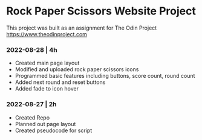 # Rock Paper Scissors Website Project

This project was built as an assignment for The Odin Project
https://www.theodinproject.com

### 2022-08-28 | 4h
- Created main page layout
- Modified and uploaded rock paper scissors icons
- Programmed basic features including buttons, score count, round count
- Added next round and reset buttons
- Added fade to icon hover

### 2022-08-27 | 2h
- Created Repo
- Planned out page layout
- Created pseudocode for script
